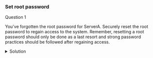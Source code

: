 ### Set root password

Question 1

You've forgotten the root password for ServerA. Securely reset the root password to regain access to the system. Remember, resetting a root password should only be done as a last resort and strong password practices should be followed after regaining access.

<details><summary>Solution</summary>


1. Reboot the system.

2. On the GRUB 2 boot screen, use the down arrow key to select "Advanced options for Red Hat Enterprise Linux."

3. Select the desired kernel version and press "e" to edit the boot options.

4. Go to the end of the line starting with linux by pressing Ctrl+E.

5. Add rd.break to the end of the linux line. (Optional: Remove any existing console= or vconsole.keymap= options to avoid conflicts)

6. Press Ctrl+X to start the system with the changed parameters.

7. You will be dropped into an emergency shell prompt.

8. Remount the root filesystem as writable with:
```
    mount -o remount,rw /sysroot
```
9. Enter the chroot environment:
```
    chroot /sysroot
```
10. Reset the root password:
```
    passwd root
```
(Set a strong password and avoid using the example password "word" in a real environment) 

11. Enable SELinux relabeling:
```
    touch /.autorelabel
```
    Exit the chroot environment and emergency shell with two Ctrl+D key presses.

    The system will automatically reboot with SELinux performing a relabeling process (this might take some time).

    Once the reboot is complete, you should be able to log in with the newly set root password.


</details>